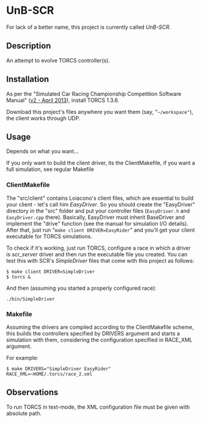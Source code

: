 UnB-SCR
=======
For lack of a better name, this project is currently called _UnB-SCR_.

Description
-----------

An attempt to evolve TORCS controller(s).

Installation
------------

As per the "Simulated Car Racing Championship Competition Software Manual" 
([v2 - April 2013](http://arxiv.org/pdf/1304.1672v2)), install TORCS 1.3.6.

Download this project's files anywhere you want them (say, "```~/workspace"```), 
the client works through UDP.

Usage
-----

Depends on what you want...

If you only want to build the client driver, its the ClientMakefile, if you want
a full simulation, see regular Makefile

### ClientMakefile

The "src/client" contains Loiacono's client files, which are essential to build 
your client - let's call him _EasyDriver_. So you should create the "EasyDriver"
directory in the "src" folder and put your controller files (```EasyDriver.h``` and 
```EasyDriver.cpp``` there). Basically, EasyDriver must inherit BaseDriver and 
implement the "drive" function (see the manual for simulation I/O details). After
that, just run "```make client DRIVER=EasyRider```" and you'll get your client 
executable for TORCS simulations.

To check if it's working, just run TORCS, configure a race in which a driver is
_scr_server_ driver and then run the executable file you created. You can test 
this with SCR's _SimpleDriver_ files that come with this project as follows:

    $ make client DRIVER=SimpleDriver
    $ torcs &

And then (assuming you started a properly configured race):

    ./bin/SimpleDriver

### Makefile

Assuming the drivers are compiled according to the ClientMakefile scheme, this 
builds the controllers specified by DRIVERS argument and starts a simulation
with them, considering the configuration specified in RACE_XML argument. 

For example:

    $ make DRIVERS="SimpleDriver EasyRider" RACE_XML=~HOME/.torcs/race_2.xml

Observations
------------

To run TORCS in text-mode, the XML configuration file must be given with absolute path.
